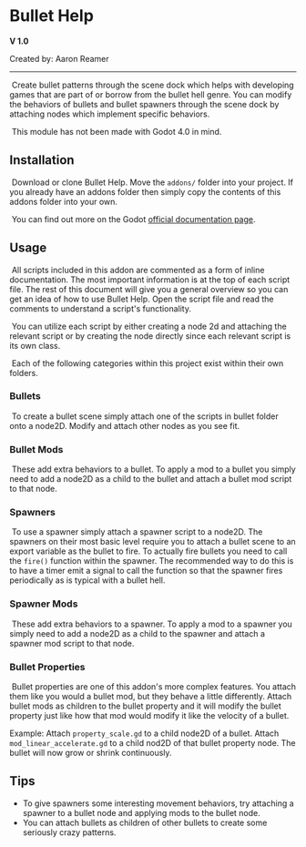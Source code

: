# Bullet Help 

**V 1.0**

Created by: Aaron Reamer

------

​	Create bullet patterns through the scene dock which helps with developing games that are part of or borrow from the bullet hell genre. You can modify the behaviors of bullets and bullet spawners through the scene dock by attaching nodes which implement specific behaviors.

​	This module has not been made with Godot 4.0 in mind.

## Installation

​	Download or clone Bullet Help. Move the `addons/` folder into your project. If you already have an addons folder then simply copy the contents of this addons folder into your own.

​	You can find out more on the Godot [official documentation page](https://docs.godotengine.org/en/stable/tutorials/plugins/editor/installing_plugins.html).

## Usage

​	All scripts included in this addon are commented as a form of inline documentation. The most important information is at the top of each script file. The rest of this document will give you a general overview so you can get an idea of how to use Bullet Help. Open the script file and read the comments to understand a script's functionality.

​	You can utilize each script by either creating a node 2d and attaching the relevant script or by creating the node directly since each relevant script is its own class.

​	Each of the following categories within this project exist within their own folders.

### Bullets

​	To create a bullet scene simply attach one of the scripts in bullet folder onto a node2D. Modify and attach other nodes as you see fit.

### Bullet Mods

​	These add extra behaviors to a bullet. To apply a mod to a bullet you simply need to add a node2D as a child to the bullet and attach a bullet mod script to that node.

### Spawners

​	To use a spawner simply attach a spawner script to a node2D. The spawners on their most basic level require you to attach a bullet scene to an export variable as the bullet to fire. To actually fire bullets you need to call the `fire()` function within the spawner. The recommended way to do this is to have a timer emit a signal to call the function so that the spawner fires periodically as is typical with a bullet hell. 

### Spawner Mods

​	These add extra behaviors to a spawner. To apply a mod to a spawner you simply need to add a node2D as a child to the spawner and attach a spawner mod script to that node.

### Bullet Properties

​	Bullet properties are one of this addon's more complex features. You attach them like you would a bullet mod, but they behave a little differently. Attach bullet mods as children to the bullet property and it will modify the bullet property just like how that mod would modify it like the velocity of a bullet.

Example: Attach `property_scale.gd` to a child node2D of a bullet. Attach `mod_linear_accelerate.gd` to a child nod2D of that bullet property node. The bullet will now grow or shrink continuously.

## Tips

- To give spawners some interesting movement behaviors, try attaching a spawner to a bullet node and applying mods to the bullet node.
- You can attach bullets as children of other bullets to create some seriously crazy patterns.